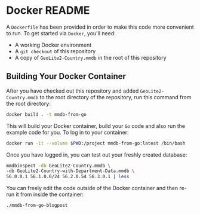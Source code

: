# Docker README

A `Dockerfile` has been provided in order to make this code more convenient to run. To get started via `Docker`, you'll need:

* A working Docker environment
* A `git checkout` of this repository
* A copy of `GeoLite2-Country.mmdb` in the root of this repository

## Building Your Docker Container

After you have checked out this repository and added `GeoLite2-Country.mmdb` to the root directory of the repository, run this command from the root directory:

```bash
docker build . -t mmdb-from-go
```

This will build your Docker container, build your `Go` code and also run the example code for you. To log in to your container:

```bash
docker run -it --volume $PWD:/project mmdb-from-go:latest /bin/bash
```

Once you have logged in, you can test out your freshly created database:

```bash
mmdbinspect -db GeoLite2-Country.mmdb \
-db GeoLite2-Country-with-Department-Data.mmdb \
56.0.0.1 56.1.0.0/24 56.2.0.54 56.3.0.1 | less
```

You can freely edit the code outside of the Docker container and then re-run it from inside the container:

```bash
./mmdb-from-go-blogpost
```